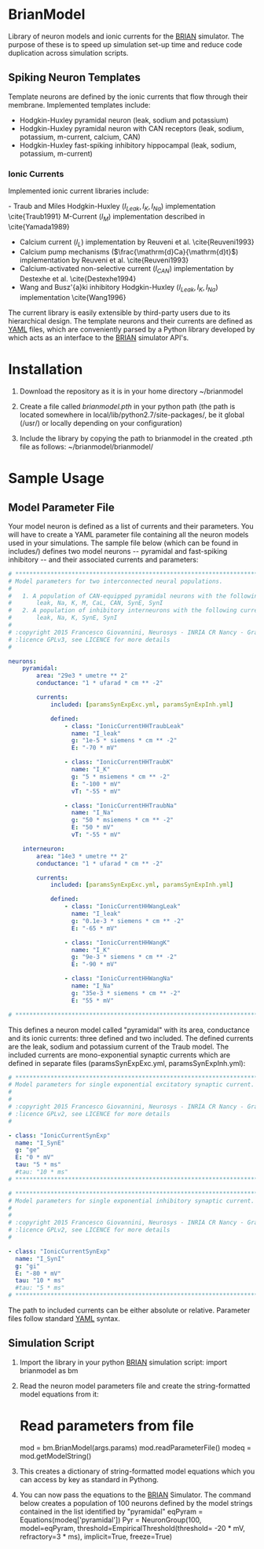# BrianModel
Library of neuron models and ionic currents for the [BRIAN](http://briansimulator.org/) simulator.
The purpose of these is to speed up simulation set-up time and reduce code duplication across simulation scripts.

## Spiking Neuron Templates
Template neurons are defined by the ionic currents that flow through their membrane.
Implemented templates include:
    
- Hodgkin-Huxley pyramidal neuron (leak, sodium and potassium)
- Hodgkin-Huxley pyramidal neuron with CAN receptors (leak, sodium, potassium, m-current, calcium, CAN)
- Hodgkin-Huxley fast-spiking inhibitory hippocampal (leak, sodium, potassium, m-current)

### Ionic Currents
Implemented ionic current libraries include:

\- Traub and Miles Hodgkin-Huxley ($I_{Leak}, I_{K}, I_{Na}$) implementation \cite{Traub1991}
 M-Current ($I_M$) implementation described in \cite{Yamada1989}
- Calcium current ($I_L$) implementation by Reuveni et al. \cite{Reuveni1993}
- Calcium pump mechanisms ($\frac{\mathrm{d}Ca}{\mathrm{d}t}$) implementation by Reuveni et al. \cite{Reuveni1993}
- Calcium-activated non-selective current ($I_{CAN}$) implementation by Destexhe et al. \cite{Destexhe1994}
- Wang and Busz\'{a}ki inhibitory Hodgkin-Huxley ($I_{Leak}, I_{K}, I_{Na}$) implementation \cite{Wang1996}

The current library is easily extensible by third-party users due to its hierarchical design.
The template neurons and their currents are defined as [YAML](http://www.yaml.org/) files, which are conveniently parsed by a Python library developed by which acts as an interface to the [BRIAN](http://briansimulator.org/) simulator API's.

# Installation
1. Download the repository as it is in your home directory
    ~/brianmodel

2. Create a file called *brianmodel.pth* in your python path (the path is located somewhere in local/lib/python2.7/site-packages/, be it global (/usr/) or locally depending on your configuration)

3. Include the library by copying the path to brianmodel in the created .pth file as follows:
    ~/brianmodel/brianmodel/

# Sample Usage
## Model Parameter File
Your model neuron is defined as a list of currents and their parameters.
You will have to create a YAML parameter file containing all the neuron models used in your simulations.
The sample file below (which can be found in includes/) defines two model neurons -- pyramidal and fast-spiking inhibitory -- and their associated currents and parameters:

```yaml
# ******************************************************************************* ##
# Model parameters for two interconnected neural populations.
#
#   1. A population of CAN-equipped pyramidal neurons with the following currents:
#       leak, Na, K, M, CaL, CAN, SynE, SynI
#   2. A population of inhibitory interneurons with the following currents:
#       leak, Na, K, SynE, SynI
#
# :copyright 2015 Francesco Giovannini, Neurosys - INRIA CR Nancy - Grand Est
# :licence GPLv3, see LICENCE for more details
#

neurons:
    pyramidal:
        area: "29e3 * umetre ** 2"
        conductance: "1 * ufarad * cm ** -2"

        currents:
            included: [paramsSynExpExc.yml, paramsSynExpInh.yml]

            defined:
                - class: "IonicCurrentHHTraubLeak"
                  name: "I_leak"
                  g: "1e-5 * siemens * cm ** -2"
                  E: "-70 * mV"

                - class: "IonicCurrentHHTraubK"
                  name: "I_K"
                  g: "5 * msiemens * cm ** -2"
                  E: "-100 * mV"
                  vT: "-55 * mV"

                - class: "IonicCurrentHHTraubNa"
                  name: "I_Na"
                  g: "50 * msiemens * cm ** -2"
                  E: "50 * mV"
                  vT: "-55 * mV"

    interneuron:
        area: "14e3 * umetre ** 2"
        conductance: "1 * ufarad * cm ** -2"

        currents:
            included: [paramsSynExpExc.yml, paramsSynExpInh.yml]

            defined:
                - class: "IonicCurrentHHWangLeak"
                  name: "I_leak"
                  g: "0.1e-3 * siemens * cm ** -2"
                  E: "-65 * mV"

                - class: "IonicCurrentHHWangK"
                  name: "I_K"
                  g: "9e-3 * siemens * cm ** -2"
                  E: "-90 * mV"

                - class: "IonicCurrentHHWangNa"
                  name: "I_Na"
                  g: "35e-3 * siemens * cm ** -2"
                  E: "55 * mV"

# ******************************************************************************* ##
```

This defines a neuron model called "pyramidal" with its area, conductance and its ionic currents: three defined and two included.
The defined currents are the leak, sodium and potassium current of the Traub model.
The included currents are mono-exponential synaptic currents which are defined in separate files (paramsSynExpExc.yml, paramsSynExpInh.yml):

```yaml
# ******************************************************************************* ##
# Model parameters for single exponential excitatory synaptic current.
#
#
# :copyright 2015 Francesco Giovannini, Neurosys - INRIA CR Nancy - Grand Est
# :licence GPLv2, see LICENCE for more details
#

- class: "IonicCurrentSynExp"
  name: "I_SynE"
  g: "ge"
  E: "0 * mV"
  tau: "5 * ms"
  #tau: "10 * ms"
# ******************************************************************************* ##
```

```yaml
# ******************************************************************************* ##
# Model parameters for single exponential inhibitory synaptic current.
#
#
# :copyright 2015 Francesco Giovannini, Neurosys - INRIA CR Nancy - Grand Est
# :licence GPLv2, see LICENCE for more details
#

- class: "IonicCurrentSynExp"
  name: "I_SynI"
  g: "gi"
  E: "-80 * mV"
  tau: "10 * ms"
  #tau: "5 * ms"
# ******************************************************************************* ##
```

The path to included currents can be either absolute or relative.
Parameter files follow standard [YAML](http://www.yaml.org/) syntax.


## Simulation Script
1. Import the library in your python [BRIAN](http://briansimulator.org/) simulation script:
    import brianmodel as bm

2. Read the neuron model parameters file and create the string-formatted model equations from it:
    # Read parameters from file
    mod = bm.BrianModel(args.params)
    mod.readParameterFile()
    modeq = mod.getModelString()

3. This creates a dictionary of string-formatted model equations which you can access by key as standard in Pythong.

4. You can now pass the equations to the [BRIAN](http://briansimulator.org/) Simulator. The command below creates a population of 100 neurons defined by the model strings contained in the list identified by "pyramidal"
    eqPyram = Equations(modeq['pyramidal'])
    Pyr = NeuronGroup(100, model=eqPyram, threshold=EmpiricalThreshold(threshold= -20 * mV, refractory=3 * ms), implicit=True, freeze=True)
    
